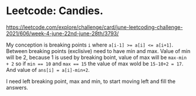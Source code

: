 # Leetcode: Candies.

https://leetcode.com/explore/challenge/card/june-leetcoding-challenge-2021/606/week-4-june-22nd-june-28th/3793/


My conception is breaking points `i` where  `a[i-1] >= a[i] <= a[i+1]`. Between breaking points (exclisive) need to have min and max. Value of  min will be 2, because 1 is used by breaking boint,  value of max will be `max-min + 2` so if `min == 10` and `max == 15` the value of max wold be `15-10+2 = 17`.  And value of `ans[i] = a[i]-min+2`.

I need left breaking  point, max and min, to start moving left and fill the answers.  
